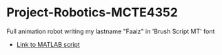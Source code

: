 # Project-Robotics-MCTE4352

Full animation robot writing my lastname "Faaiz" in 'Brush Script MT' font
- [Link to MATLAB script](https://github.com/ahmadfaa1z/Project-Robotics-MCTE4352/blob/main/Project%20MATLAB%20Scripts/ProjectRobotics.m)